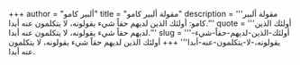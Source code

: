 +++
author = "ألبير كامو"
title = "مقولة ألبير كامو"
description = '''مقولة ألبير كامو: أولئك الذين لديهم حقاً شيء يقولونه، لا يتكلمون عنه أبدا.'''
quote = '''أولئك الذين لديهم حقاً شيء يقولونه، لا يتكلمون عنه أبدا.'''
slug = '''أولئك-الذين-لديهم-حقاً-شيء-يقولونه،-لا-يتكلمون-عنه-أبدا'''
+++
أولئك الذين لديهم حقاً شيء يقولونه، لا يتكلمون عنه أبدا.

